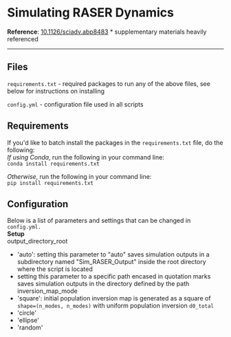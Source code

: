 # Simulating RASER Dynamics
**Reference**: [10.1126/sciadv.abp8483](https://www.science.org/doi/10.1126/sciadv.abp8483) * supplementary materials heavily referenced

<hr>

## Files
`requirements.txt` - required packages to run any of the above files, see below for instructions on installing

`config.yml` - configuration file used in all scripts

## Requirements
If you'd like to batch install the packages in the `requirements.txt` file, do the following: \
*If using Conda*, run the following in your command line: \
```conda install requirements.txt```

*Otherwise*, run the following in your command line: \
```pip install requirements.txt```

## Configuration
Below is a list of parameters and settings that can be changed in `config.yml.` \
**Setup** \
output_directory_root
- 'auto': setting this parameter to "auto" saves simulation outputs in a subdirectory named "Sim_RASER_Output" inside the root directory where the script is located
- setting this parameter to a specific path encased in quotation marks saves simulation outputs in the directory defined by the path \
inversion_map_mode
- 'square': initial population inversion map is generated as a square of `shape=(n_modes, n_modes)` with uniform population inversion `d0_total`
- 'circle'
- 'ellipse'
- 'random'